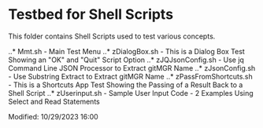 # Testbed for Shell Scripts

This folder contains Shell Scripts used to test various concepts.

..* Mmt.sh - Main Test Menu
..* zDialogBox.sh - This is a Dialog Box Test Showing an "OK" and "Quit" Script Option
..* zJQJsonConfig.sh - Use jq Command Line JSON  Processor to Extract gitMGR Name
..* zJsonConfig.sh - Use Substring Extract to Extract gitMGR Name
..* zPassFromShortcuts.sh - This is a Shortcuts App Test Showing the Passing of a Result Back to a Shell Script
..* zUserinput.sh - Sample User Input Code - 2 Examples Using Select and Read Statements

Modified: 10/29/2023 16:00 
